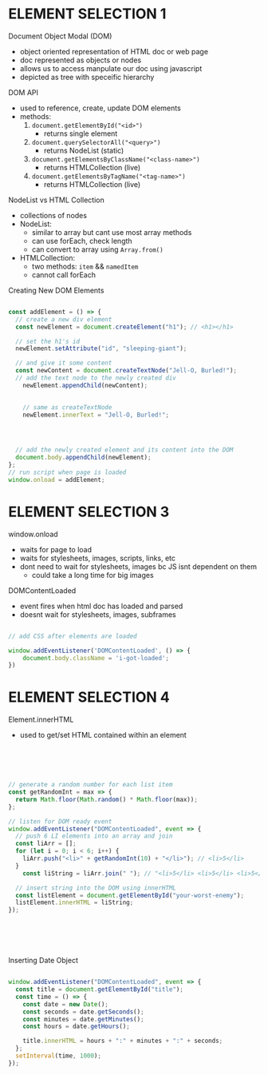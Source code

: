 # ELEMENT SELECTION 1


Document Object Modal (DOM)
- object oriented representation of HTML doc or web page
- doc represented as objects or nodes
- allows us to access manpulate our doc using javascript
- depicted as tree with speceific hierarchy



DOM API
- used to reference, create, update DOM elements
- methods:
	1. `document.getElementById("<id>")`
		 - returns single element
	2. `document.querySelectorAll("<query>")`
	   - returns NodeList (static)
	3. `document.getElementsByClassName("<class-name>")`
		 - returns HTMLCollection (live)
	3. `document.getElementsByTagName("<tag-name>")`
		 - returns HTMLCollection (live)



NodeList vs HTML Collection
- collections of nodes
- NodeList:
	* similar to array but cant use most array methods
	* can use forEach, check length
	* can convert to array using `Array.from()`
- HTMLCollection:
	* two methods: `item` && `namedItem`
	* cannot call forEach



Creating New DOM Elements

```js

const addElement = () => {
  // create a new div element
  const newElement = document.createElement("h1"); // <h1></h1>

  // set the h1's id
  newElement.setAttribute("id", "sleeping-giant");

  // and give it some content
  const newContent = document.createTextNode("Jell-O, Burled!");
  // add the text node to the newly created div
	newElement.appendChild(newContent);
	

	// same as createTextNode
	newElement.innerText = "Jell-O, Burled!";




  // add the newly created element and its content into the DOM
  document.body.appendChild(newElement);
};
// run script when page is loaded
window.onload = addElement;

```



# ELEMENT SELECTION 3

window.onload
- waits for page to load
- waits for stylesheets, images, scripts, links, etc
- dont need to wait for stylesheets, images bc JS isnt dependent on them
	* could take a long time for big images


DOMContentLoaded
- event fires when html doc has loaded and parsed
- doesnt wait for stylesheets, images, subframes


```js

// add CSS after elements are loaded

window.addEventListener('DOMContentLoaded', () => {
	document.body.className = 'i-got-loaded';
})

```

# ELEMENT SELECTION 4




Element.innerHTML
- used to get/set HTML contained within an element


```js





// generate a random number for each list item
const getRandomInt = max => {
  return Math.floor(Math.random() * Math.floor(max));
};

// listen for DOM ready event
window.addEventListener("DOMContentLoaded", event => {
  // push 6 LI elements into an array and join
  const liArr = [];
  for (let i = 0; i < 6; i++) {
    liArr.push("<li>" + getRandomInt(10) + "</li>"); // <li>5</li>
  }
	const liString = liArr.join(" "); // "<li>5</li> <li>5</li> <li>5</li> <li>5</li>"

  // insert string into the DOM using innerHTML
  const listElement = document.getElementById("your-worst-enemy");
  listElement.innerHTML = liString;
});







```



Inserting Date Object


```js

window.addEventListener("DOMContentLoaded", event => {
  const title = document.getElementById("title");
  const time = () => {
    const date = new Date();
    const seconds = date.getSeconds();
    const minutes = date.getMinutes();
    const hours = date.getHours();

    title.innerHTML = hours + ":" + minutes + ":" + seconds;
  };
  setInterval(time, 1000);
});
```